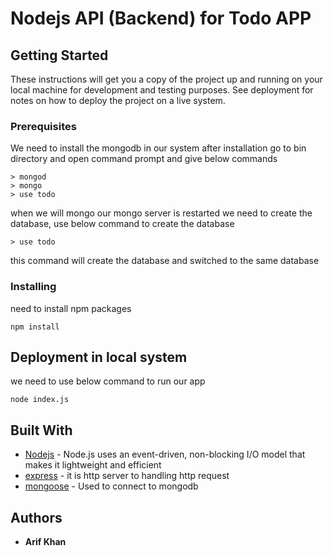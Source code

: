 # Nodejs API (Backend) for Todo APP

## Getting Started

These instructions will get you a copy of the project up and running on your local machine for development and testing purposes. See deployment for notes on how to deploy the project on a live system.

### Prerequisites

We need to install the mongodb in our system after installation go to bin directory and open command prompt and give below commands

```
> mongod
> mongo
> use todo
```
when we will mongo our mongo server is restarted we need to create the database, use below command to create the database

```
> use todo
```

this command will create the database and switched to the same database

### Installing

need to install npm packages

```
npm install
```

## Deployment in local system

we need to use below command to run our app

```
node index.js
```


## Built With

* [Nodejs](https://nodejs.org/en/) - Node.js uses an event-driven, non-blocking I/O model that makes it lightweight and efficient
* [express](https://www.express.com/) - it is http server to handling http request
* [mongoose](http://mongoosejs.com/docs/) - Used to connect to mongodb



## Authors

* **Arif Khan** 



